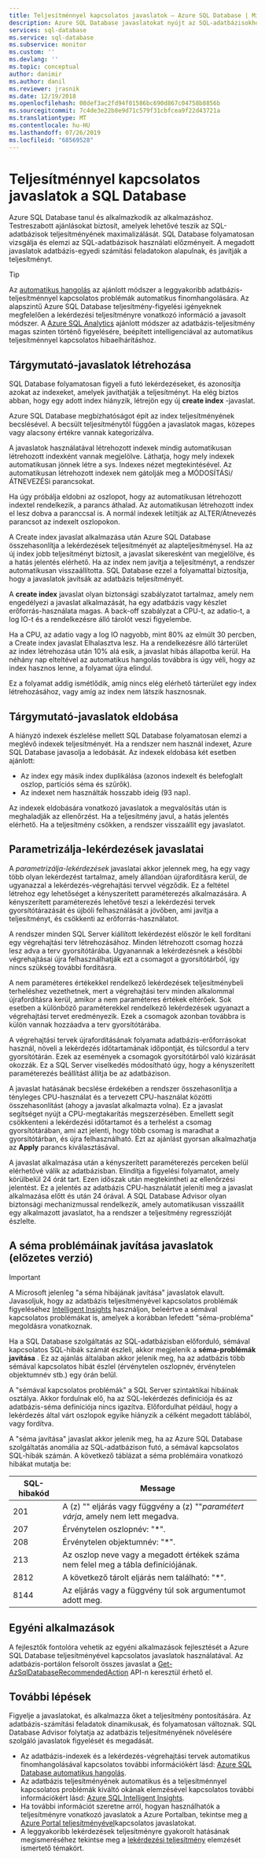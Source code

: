 ```yaml
---
title: Teljesítménnyel kapcsolatos javaslatok – Azure SQL Database | Microsoft Docs
description: Azure SQL Database javaslatokat nyújt az SQL-adatbázisokhoz, amelyek javíthatják az aktuális lekérdezési teljesítményt.
services: sql-database
ms.service: sql-database
ms.subservice: monitor
ms.custom: ''
ms.devlang: ''
ms.topic: conceptual
author: danimir
ms.author: danil
ms.reviewer: jrasnik
ms.date: 12/19/2018
ms.openlocfilehash: 08def3ac2fd94f01586bc690d867c04758b8856b
ms.sourcegitcommit: 7c4de3e22b8e9d71c579f31cbfcea9f22d43721a
ms.translationtype: MT
ms.contentlocale: hu-HU
ms.lasthandoff: 07/26/2019
ms.locfileid: "68569528"
---
```

# <a name="performance-recommendations-for-sql-database"></a>Teljesítménnyel kapcsolatos javaslatok a SQL Database

Azure SQL Database tanul és alkalmazkodik az alkalmazáshoz. Testreszabott ajánlásokat biztosít, amelyek lehetővé teszik az SQL-adatbázisok teljesítményének maximalizálását. SQL Database folyamatosan vizsgálja és elemzi az SQL-adatbázisok használati előzményeit. A megadott javaslatok adatbázis-egyedi számítási feladatokon alapulnak, és javítják a teljesítményt.

> [!TIP]
> Az [automatikus hangolás](sql-database-automatic-tuning.md) az ajánlott módszer a leggyakoribb adatbázis-teljesítménnyel kapcsolatos problémák automatikus finomhangolására. [](sql-database-query-performance.md) Az alapszintű Azure SQL Database teljesítmény-figyelési igényeknek megfelelően a lekérdezési teljesítményre vonatkozó információ a javasolt módszer. A [Azure SQL Analytics](../azure-monitor/insights/azure-sql.md) ajánlott módszer az adatbázis-teljesítmény magas szinten történő figyelésére, beépített intelligenciával az automatikus teljesítménnyel kapcsolatos hibaelhárításhoz.
>

## <a name="create-index-recommendations"></a>Tárgymutató-javaslatok létrehozása
SQL Database folyamatosan figyeli a futó lekérdezéseket, és azonosítja azokat az indexeket, amelyek javíthatják a teljesítményt. Ha elég biztos abban, hogy egy adott index hiányzik, létrejön egy új **create index** -javaslat.

 Azure SQL Database megbízhatóságot épít az index teljesítményének becslésével. A becsült teljesítménytől függően a javaslatok magas, közepes vagy alacsony értékre vannak kategorizálva. 

A javaslatok használatával létrehozott indexek mindig automatikusan létrehozott indexként vannak megjelölve. Láthatja, hogy mely indexek automatikusan jönnek létre a sys. Indexes nézet megtekintésével. Az automatikusan létrehozott indexek nem gátolják meg a MÓDOSÍTÁSi/ÁTNEVEZÉSi parancsokat. 

Ha úgy próbálja eldobni az oszlopot, hogy az automatikusan létrehozott indextel rendelkezik, a parancs áthalad. Az automatikusan létrehozott index el lesz dobva a paranccsal is. A normál indexek letiltják az ALTER/Átnevezés parancsot az indexelt oszlopokon.

A Create index javaslat alkalmazása után Azure SQL Database összehasonlítja a lekérdezések teljesítményét az alapteljesítménysel. Ha az új index jobb teljesítményt biztosít, a javaslat sikeresként van megjelölve, és a hatás jelentés elérhető. Ha az index nem javítja a teljesítményt, a rendszer automatikusan visszaállította. SQL Database ezzel a folyamattal biztosítja, hogy a javaslatok javítsák az adatbázis teljesítményét.

A **create index** javaslat olyan biztonsági szabályzatot tartalmaz, amely nem engedélyezi a javaslat alkalmazását, ha egy adatbázis vagy készlet erőforrás-használata magas. A back-off szabályzat a CPU-t, az adatio-t, a log IO-t és a rendelkezésre álló tárolót veszi figyelembe. 

Ha a CPU, az adatio vagy a log IO nagyobb, mint 80% az elmúlt 30 percben, a Create index javaslat Elhalasztva lesz. Ha a rendelkezésre álló tárterület az index létrehozása után 10% alá esik, a javaslat hibás állapotba kerül. Ha néhány nap elteltével az automatikus hangolás továbbra is úgy véli, hogy az index hasznos lenne, a folyamat újra elindul. 

Ez a folyamat addig ismétlődik, amíg nincs elég elérhető tárterület egy index létrehozásához, vagy amíg az index nem látszik hasznosnak.

## <a name="drop-index-recommendations"></a>Tárgymutató-javaslatok eldobása
A hiányzó indexek észlelése mellett SQL Database folyamatosan elemzi a meglévő indexek teljesítményét. Ha a rendszer nem használ indexet, Azure SQL Database javasolja a ledobását. Az indexek eldobása két esetben ajánlott:
* Az index egy másik index duplikálása (azonos indexelt és belefoglalt oszlop, partíciós séma és szűrők).
* Az indexet nem használták hosszabb ideig (93 nap).

Az indexek eldobására vonatkozó javaslatok a megvalósítás után is meghaladják az ellenőrzést. Ha a teljesítmény javul, a hatás jelentés elérhető. Ha a teljesítmény csökken, a rendszer visszaállít egy javaslatot.


## <a name="parameterize-queries-recommendations"></a>Parametrizálja-lekérdezések javaslatai
A *parametrizálja-lekérdezések* javaslatai akkor jelennek meg, ha egy vagy több olyan lekérdezést tartalmaz, amely állandóan újrafordításra kerül, de ugyanazzal a lekérdezés-végrehajtási tervvel végződik. Ez a feltétel létrehoz egy lehetőséget a kényszerített paraméterezés alkalmazására. A kényszerített paraméterezés lehetővé teszi a lekérdezési tervek gyorsítótárazását és újbóli felhasználását a jövőben, ami javítja a teljesítményt, és csökkenti az erőforrás-használatot. 

A rendszer minden SQL Server kiállított lekérdezést először le kell fordítani egy végrehajtási terv létrehozásához. Minden létrehozott csomag hozzá lesz adva a terv gyorsítótárába. Ugyanannak a lekérdezésnek a későbbi végrehajtásai újra felhasználhatják ezt a csomagot a gyorsítótárból, így nincs szükség további fordításra. 

A nem paraméteres értékekkel rendelkező lekérdezések teljesítménybeli terheléshez vezethetnek, mert a végrehajtási terv minden alkalommal újrafordításra kerül, amikor a nem paraméteres értékek eltérőek. Sok esetben a különböző paraméterekkel rendelkező lekérdezések ugyanazt a végrehajtási tervet eredményezik. Ezek a csomagok azonban továbbra is külön vannak hozzáadva a terv gyorsítótárába. 

A végrehajtási tervek újrafordításának folyamata adatbázis-erőforrásokat használ, növeli a lekérdezés időtartamának időpontját, és túlcsordul a terv gyorsítótárán. Ezek az események a csomagok gyorsítótárból való kizárását okozzák. Ez a SQL Server viselkedés módosítható úgy, hogy a kényszerített paraméterezés beállítást állítja be az adatbázison. 

A javaslat hatásának becslése érdekében a rendszer összehasonlítja a tényleges CPU-használat és a tervezett CPU-használat közötti összehasonlítást (ahogy a javaslat alkalmazta volna). Ez a javaslat segítséget nyújt a CPU-megtakarítás megszerzésében. Emellett segít csökkenteni a lekérdezési időtartamot és a terhelést a csomag gyorsítótárában, ami azt jelenti, hogy több csomag is maradhat a gyorsítótárban, és újra felhasználható. Ezt az ajánlást gyorsan alkalmazhatja az **Apply** parancs kiválasztásával. 

A javaslat alkalmazása után a kényszerített paraméterezés perceken belül elérhetővé válik az adatbázisban. Elindítja a figyelési folyamatot, amely körülbelül 24 órát tart. Ezen időszak után megtekintheti az ellenőrzési jelentést. Ez a jelentés az adatbázis CPU-használatát jeleníti meg a javaslat alkalmazása előtt és után 24 órával. A SQL Database Advisor olyan biztonsági mechanizmussal rendelkezik, amely automatikusan visszaállít egy alkalmazott javaslatot, ha a rendszer a teljesítmény regresszióját észlelte.

## <a name="fix-schema-issues-recommendations-preview"></a>A séma problémáinak javítása javaslatok (előzetes verzió)

> [!IMPORTANT]
> A Microsoft jelenleg "a séma hibájának javítása" javaslatok elavult. Javasoljuk, hogy az adatbázis teljesítményével kapcsolatos problémák figyeléséhez [Intelligent Insights](sql-database-intelligent-insights.md) használjon, beleértve a sémával kapcsolatos problémákat is, amelyek a korábban lefedett "séma-probléma" megoldásra vonatkoznak.
> 

Ha a SQL Database szolgáltatás az SQL-adatbázisban előforduló, sémával kapcsolatos SQL-hibák számát észleli, akkor megjelenik a **séma-problémák javítása** . Ez az ajánlás általában akkor jelenik meg, ha az adatbázis több sémával kapcsolatos hibát észlel (érvénytelen oszlopnév, érvénytelen objektumnév stb.) egy órán belül.

A "sémával kapcsolatos problémák" a SQL Server szintaktikai hibáinak osztálya. Akkor fordulnak elő, ha az SQL-lekérdezés definíciója és az adatbázis-séma definíciója nincs igazítva. Előfordulhat például, hogy a lekérdezés által várt oszlopok egyike hiányzik a célként megadott táblából, vagy fordítva. 

A "séma javítása" javaslat akkor jelenik meg, ha az Azure SQL Database szolgáltatás anomália az SQL-adatbázison futó, a sémával kapcsolatos SQL-hibák számán. A következő táblázat a séma problémáira vonatkozó hibákat mutatja be:

| SQL-hibakód | Message |
| --- | --- |
| 201 |A (z) "" eljárás vagy függvény a (z) ""*paramétert várja*, amely nem lett megadva. |
| 207 |Érvénytelen oszlopnév: "*". |
| 208 |Érvénytelen objektumnév: "*". |
| 213 |Az oszlop neve vagy a megadott értékek száma nem felel meg a tábla definíciójának. |
| 2812 |A következő tárolt eljárás nem található: "*". |
| 8144 |Az eljárás vagy a függvény túl sok argumentumot adott meg. |

## <a name="custom-applications"></a>Egyéni alkalmazások

A fejlesztők fontolóra vehetik az egyéni alkalmazások fejlesztését a Azure SQL Database teljesítményével kapcsolatos javaslatok használatával. Az adatbázis-portálon felsorolt összes javaslat a [Get-AzSqlDatabaseRecommendedAction](https://docs.microsoft.com/powershell/module/az.sql/get-azsqldatabaserecommendedaction) API-n keresztül érhető el.

## <a name="next-steps"></a>További lépések
Figyelje a javaslatokat, és alkalmazza őket a teljesítmény pontosítására. Az adatbázis-számítási feladatok dinamikusak, és folyamatosan változnak. SQL Database Advisor folytatja az adatbázis teljesítményének növelésére szolgáló javaslatok figyelését és megadását. 

* Az adatbázis-indexek és a lekérdezés-végrehajtási tervek automatikus finomhangolásával kapcsolatos további információkért lásd: [Azure SQL Database automatikus hangolás](sql-database-automatic-tuning.md).
* Az adatbázis teljesítményének automatikus és a teljesítménnyel kapcsolatos problémák kiváltó okának elemzésével kapcsolatos további információkért lásd: [Azure SQL Intelligent Insights](sql-database-intelligent-insights.md).
*  Ha további információt szeretne arról, hogyan használhatók a teljesítményre vonatkozó javaslatok a Azure Portalban, tekintse meg [a Azure Portal teljesítményével](sql-database-advisor-portal.md)kapcsolatos javaslatokat.
* A leggyakoribb lekérdezések teljesítményre gyakorolt hatásának megismeréséhez tekintse meg a [lekérdezési teljesítmény](sql-database-query-performance.md) elemzését ismertető témakört.


